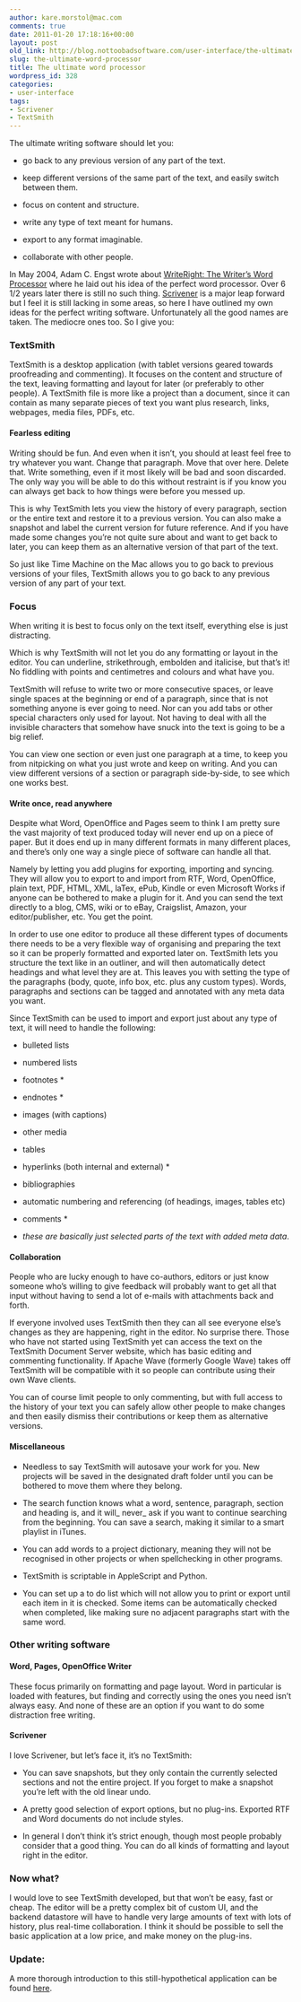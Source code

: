 ```yaml
---
author: kare.morstol@mac.com
comments: true
date: 2011-01-20 17:18:16+00:00
layout: post
old_link: http://blog.nottoobadsoftware.com/user-interface/the-ultimate-word-processor/
slug: the-ultimate-word-processor
title: The ultimate word processor
wordpress_id: 328
categories:
- user-interface
tags:
- Scrivener
- TextSmith
---
```



The ultimate writing software should let you:


	
  * go back to any previous version of any part of the text.

	
  * keep different versions of the same part of the text, and easily switch between them.

	
  * focus on content and structure.

	
  * write any type of text meant for humans.

	
  * export to any format imaginable.

	
  * collaborate with other people.

In May 2004, Adam C. Engst wrote about [WriteRight: The Writer’s Word Processor](http://db.tidbits.com/article/07670) where he laid out his idea of the perfect word processor. Over 6 1/2 years later there is still no such thing. [Scrivener](http://www.literatureandlatte.com/scrivener.html) is a major leap forward but I feel it is still lacking in some areas, so here I have outlined my own ideas for the perfect writing software. Unfortunately all the good names are taken. The mediocre ones too. So I give you:

<!-- more -->

### TextSmith


TextSmith is a desktop application (with tablet versions geared towards proofreading and commenting). It focuses on the content and structure of the text, leaving formatting and layout for later (or preferably to other people). A TextSmith file is more like a project than a document, since it can contain as many separate pieces of text you want plus research, links, webpages, media files, PDFs, etc.


#### Fearless editing


Writing should be fun. And even when it isn’t, you should at least feel free to try whatever you want. Change that paragraph. Move that over here. Delete that. Write something, even if it most likely will be bad and soon discarded. The only way you will be able to do this without restraint is if you know you can always get back to how things were before you messed up.

This is why TextSmith lets you view the history of every paragraph, section or the entire text and restore it to a previous version. You can also make a snapshot and label the current version for future reference. And if you have made some changes you’re not quite sure about and want to get back to later, you can keep them as an alternative version of that part of the text.

So just like Time Machine on the Mac allows you to go back to previous versions of your files, TextSmith allows you to go back to any previous version of any part of your text.


### Focus


When writing it is best to focus only on the text itself, everything else is just distracting.

Which is why TextSmith will not let you do any formatting or layout in the editor. You can underline, strikethrough, embolden and italicise, but that’s it! No fiddling with points and centimetres and colours and what have you.

TextSmith will refuse to write two or more consecutive spaces, or leave single spaces at the beginning or end of a paragraph, since that is not something anyone is ever going to need. Nor can you add tabs or other special characters only used for layout. Not having to deal with all the invisible characters that somehow have snuck into the text is going to be a big relief.

You can view one section or even just one paragraph at a time, to keep you from nitpicking on what you just wrote and keep on writing. And you can view different versions of a section or paragraph side-by-side, to see which one works best.


#### Write once, read anywhere


Despite what Word, OpenOffice and Pages seem to think I am pretty sure the vast majority of text produced today will never end up on a piece of paper. But it does end up in many different formats in many different places, and there’s only one way a single piece of software can handle all that.

Namely by letting you add plugins for exporting, importing and syncing. They will allow you to export to and import from RTF, Word, OpenOffice, plain text, PDF, HTML, XML, laTex, ePub, Kindle or even Microsoft Works if anyone can be bothered to make a plugin for it. And you can send the text directly to a blog, CMS, wiki or to eBay, Craigslist, Amazon, your editor/publisher, etc. You get the point.

In order to use one editor to produce all these different types of documents there needs to be a very flexible way of organising and preparing the text so it can be properly formatted and exported later on. TextSmith lets you structure the text like in an outliner, and will then automatically detect headings and what level they are at. This leaves you with setting the type of the paragraphs (body, quote, info box, etc. plus any custom types). Words, paragraphs and sections can be tagged and annotated with any meta data you want.

Since TextSmith can be used to import and export just about any type of text, it will need to handle the following:

	
  * bulleted lists

	
  * numbered lists

	
  * footnotes *

	
  * endnotes *

	
  * images (with captions)

	
  * other media

	
  * tables

	
  * hyperlinks (both internal and external) *

	
  * bibliographies

	
  * automatic numbering and referencing (of headings, images, tables etc)

	
  * comments *


* _these are basically just selected parts of the text with added meta data_.


#### Collaboration


People who are lucky enough to have co-authors, editors or just know someone who’s willing to give feedback will probably want to get all that input without having to send a lot of e-mails with attachments back and forth.

If everyone involved uses TextSmith then they can all see everyone else’s changes as they are happening, right in the editor. No surprise there. Those who have not started using TextSmith yet can access the text on the TextSmith Document Server website, which has basic editing and commenting functionality. If Apache Wave (formerly Google Wave) takes off TextSmith will be compatible with it so people can contribute using their own Wave clients.

You can of course limit people to only commenting, but with full access to the history of your text you can safely allow other people to make changes and then easily dismiss their contributions or keep them as alternative versions.


#### Miscellaneous

	
  * Needless to say TextSmith will autosave your work for you. New projects will be saved in the designated draft folder until you can be bothered to move them where they belong.

	
  * The search function knows what a word, sentence, paragraph, section and heading is, and it will_ never_ ask if you want to continue searching from the beginning. You can save a search, making it similar to a smart playlist in iTunes.

	
  * You can add words to a project dictionary, meaning they will not be recognised in other projects or when spellchecking in other programs.

	
  * TextSmith is scriptable in AppleScript and Python.

	
  * You can set up a to do list which will not allow you to print or export until each item in it is checked. Some items can be automatically checked when completed, like making sure no adjacent paragraphs start with the same word.


### Other writing software


#### Word, Pages, OpenOffice Writer


These focus primarily on formatting and page layout. Word in particular is loaded with features, but finding and correctly using the ones you need isn’t always easy. And none of these are an option if you want to do some distraction free writing.


#### Scrivener


I love Scrivener, but let’s face it, it’s no TextSmith:

	
  * You can save snapshots, but they only contain the currently selected sections and not the entire project. If you forget to make a snapshot you’re left with the old linear undo.

	
  * A pretty good selection of export options, but no plug-ins. Exported RTF and Word documents do not include styles.

	
  * In general I don’t think it’s strict enough, though most people probably consider that a good thing. You can do all kinds of formatting and layout right in the editor.


### Now what?


I would love to see TextSmith developed, but that won’t be easy, fast or cheap. The editor will be a pretty complex bit of custom UI, and the backend datastore will have to handle very large amounts of text with lots of history, plus real-time collaboration. I think it should be possible to sell the basic application at a low price, and make money on the plug-ins.

### Update:


A more thorough introduction to this still-hypothetical application can be found [here](/textsmith).
